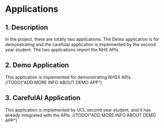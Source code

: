# Applications

## 1. Description
In the project, there are totally two applications. The Demo application is for demonstrating and the carefulai application is implemented by the second year student. The two applications import the NHS APIs. 

## 2. Demo Application 

This application is implemented for demonstrating NHSX APIs. //TODO("ADD MORE INFO ABOUT DEMO APP")

## 3. CarefulAI Application 

This application is implemented by UCL second year student, and it has already integrated with the APIs. //TODO("ADD MORE INFO ABOUT DEMO APP")